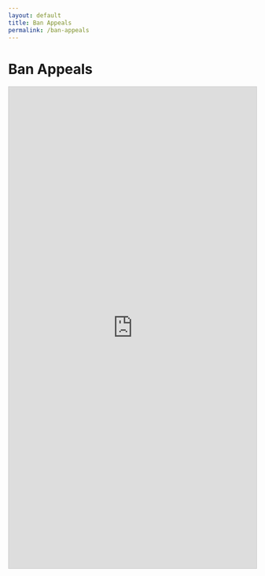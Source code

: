 ```yaml
---
layout: default
title: Ban Appeals
permalink: /ban-appeals
---
```


# Ban Appeals

<script src="https://static.airtable.com/js/embed/embed_snippet_v1.js"></script><iframe class="airtable-embed airtable-dynamic-height" src="https://airtable.com/embed/shrf0qD6AM7wnPXq8?backgroundColor=purple" frameborder="0" onmousewheel="" width="100%" height="979" style="background: transparent; border: 1px solid #ccc;"></iframe>